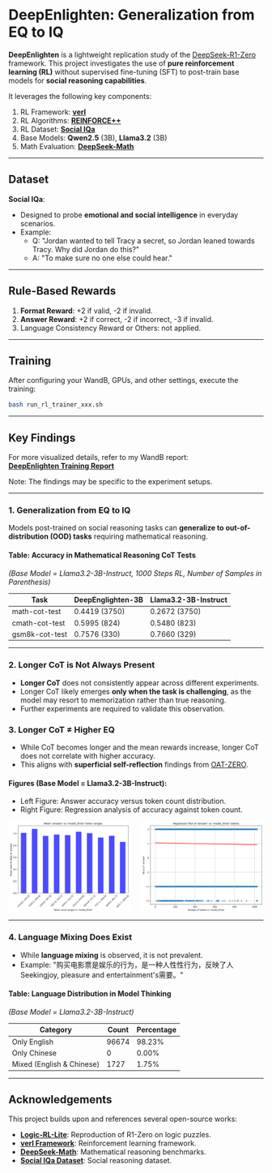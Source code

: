 # DeepEnlighten: Generalization from EQ to IQ

**DeepEnlighten** is a lightweight replication study of the [DeepSeek-R1-Zero](https://github.com/deepseek-ai/DeepSeek-R1) framework. This project investigates the use of **pure reinforcement learning (RL)** without supervised fine-tuning (SFT) to post-train base models for **social reasoning capabilities**. 

It leverages the following key components:

1. RL Framework: **[verl](https://github.com/volcengine/verl)**
2. RL Algorithms: **[REINFORCE++](https://arxiv.org/html/2501.03262v1)**
3. RL Dataset: **[Social IQa](https://arxiv.org/abs/1904.09728)**
4. Base Models: **Qwen2.5** (3B), **Llama3.2** (3B)
5. Math Evaluation: **[DeepSeek-Math](https://github.com/deepseek-ai/DeepSeek-Math)**

---

## Dataset

**Social IQa**: 
- Designed to probe **emotional and social intelligence** in everyday scenarios.
- Example:  
  - Q: "Jordan wanted to tell Tracy a secret, so Jordan leaned towards Tracy. Why did Jordan do this?"  
  - A: "To make sure no one else could hear."

---

## Rule-Based Rewards
1. **Format Reward**: +2 if valid, -2 if invalid.  
2. **Answer Reward**: +2 if correct, -2 if incorrect, -3 if invalid.  
3. Language Consistency Reward or Others: not applied. 

---

## Training
After configuring your WandB, GPUs, and other settings, execute the training:  
```bash
bash run_rl_trainer_xxx.sh
```

---

## Key Findings

For more visualized details, refer to my WandB report:  
**[DeepEnlighten Training Report](https://api.wandb.ai/links/yuwang91-hk/eyclicwc)**

Note: The findings may be specific to the experiment setups.

---

### 1. **Generalization from EQ to IQ**

Models post-trained on social reasoning tasks can **generalize to out-of-distribution (OOD) tasks** requiring mathematical reasoning.

#### Table: Accuracy in Mathematical Reasoning CoT Tests 
*(Base Model = Llama3.2-3B-Instruct, 1000 Steps RL, Number of Samples in Parenthesis)*

| Task               | DeepEnglighten-3B | Llama3.2-3B-Instruct |
|--------------------|--------------------------------------|----------------------------|
| math-cot-test      | 0.4419 (3750)                       | 0.2672 (3750)              |
| cmath-cot-test     | 0.5995 (824)                        | 0.5480 (823)               |
| gsm8k-cot-test     | 0.7576 (330)                        | 0.7660 (329)               |

---

### 2. **Longer CoT is Not Always Present**
- **Longer CoT** does not consistently appear across different experiments.
- Longer CoT likely emerges **only when the task is challenging**, as the model may resort to memorization rather than true reasoning.
- Further experiments are required to validate this observation.  


### 3. **Longer CoT ≠ Higher EQ**
- While CoT becomes longer and the mean rewards increase, longer CoT does not correlate with higher accuracy.
- This aligns with **superficial self-reflection** findings from [OAT-ZERO](https://github.com/sail-sg/oat-zero).

#### Figures (Base Model = Llama3.2-3B-Instruct):
- Left Figure: Answer accuracy versus token count distribution.  
- Right Figure: Regression analysis of accuracy against token count.  

<div style="display: flex; justify-content: space-between; gap: 1px;">

<img src="analysis/Llama3.2-3B-Instruct/plots/barplot_answer_vs_tokens_20250312_150316.png" alt="Barplot: Answer Accuracy vs Token Count" style="width: 48%;">

<img src="analysis/Llama3.2-3B-Instruct/plots/regression_answer_vs_tokens_20250312_150316.png" alt="Regression: Answer Accuracy vs Token Count" style="width: 48%;">

</div>

---

### 4. **Language Mixing Does Exist**
- While **language mixing** is observed, it is not prevalent.  
- Example: "购买电影票是娱乐的行为，是一种人性性行为，反映了人 Seekingjoy, pleasure and entertainment's需要。"

#### Table: Language Distribution in Model Thinking 
*(Base Model = Llama3.2-3B-Instruct)*

| Category               | Count | Percentage |
|------------------------|-------|------------|
| Only English           | 96674 | 98.23% |
| Only Chinese           | 0 | 0.00% |
| Mixed (English & Chinese) | 1727 | 1.75% |

---

## Acknowledgements

This project builds upon and references several open-source works:

- **[Logic-RL-Lite](https://github.com/DolbyUUU/Logic-RL-Lite)**: Reproduction of R1-Zero on logic puzzles.
- **[verl Framework](https://github.com/volcengine/verl)**: Reinforcement learning framework.
- **[DeepSeek-Math](https://github.com/deepseek-ai/DeepSeek-Math)**: Mathematical reasoning benchmarks.
- **[Social IQa Dataset](https://github.com/AlphaPav/mem-kk-logic)**: Social reasoning dataset.